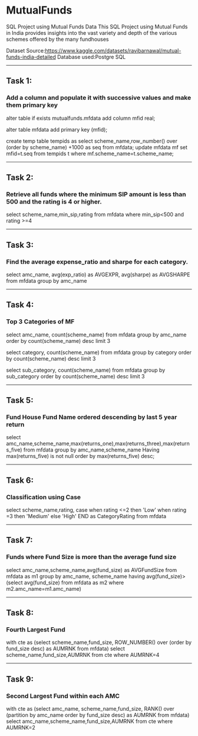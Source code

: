 # MutualFunds
SQL Project using Mutual Funds Data
This SQL Project using Mutual Funds in India provides insights into the vast variety and depth of the various schemes offered by the many fundhouses

Dataset Source:https://www.kaggle.com/datasets/ravibarnawal/mutual-funds-india-detailed
Database used:Postgre SQL

------------------------------------------------------------------------------------------------

## Task 1:
### Add a column and populate it with successive values and make them primary key

alter table if exists mutualfunds.mfdata
    add column mfid real;
	
alter table mfdata
	add primary key (mfid);

create temp table tempids as
select scheme_name,row_number() over (order by scheme_name) +1000 as seq
from mfdata;
update mfdata mf
set mfid=t.seq
from tempids t
where mf.scheme_name=t.scheme_name;

------------------------------------------------------------------------------------------------

## Task 2:
### Retrieve all funds where the minimum SIP amount is less than 500 and the rating is 4 or higher.

select scheme_name,min_sip,rating from mfdata where min_sip<500 and rating >=4

------------------------------------------------------------------------------------------------

## Task 3:
### Find the average expense_ratio and sharpe for each category.

select amc_name, avg(exp_ratio) as AVGEXPR, avg(sharpe) as AVGSHARPE from mfdata
group by amc_name

------------------------------------------------------------------------------------------------

## Task 4:
### Top 3 Categories of MF

select amc_name, count(scheme_name) from mfdata  group by amc_name order by count(scheme_name) desc limit 3

select category, count(scheme_name) from mfdata group by category order by count(scheme_name) desc limit 3

select sub_category, count(scheme_name) from mfdata group by sub_category order by count(scheme_name) desc limit 3

------------------------------------------------------------------------------------------------

## Task 5:
### Fund House Fund Name ordered descending by last 5 year return

select amc_name,scheme_name,max(returns_one),max(returns_three),max(returns_five)
from mfdata group by amc_name,scheme_name 
Having max(returns_five) is not null
order by max(returns_five) desc;

------------------------------------------------------------------------------------------------

## Task 6:
### Classification using Case

select scheme_name,rating,
case
when rating <=2 then 'Low'
when rating =3 then 'Medium'
else 'High' END
as CategoryRating
from mfdata

------------------------------------------------------------------------------------------------

## Task 7:
### Funds where Fund Size is more than the average fund size

select amc_name,scheme_name,avg(fund_size) as AVGFundSize from mfdata as m1
group by amc_name, scheme_name
having avg(fund_size)>
(select avg(fund_size) from mfdata as m2
where m2.amc_name=m1.amc_name)

------------------------------------------------------------------------------------------------

## Task 8:
### Fourth Largest Fund

with cte as
(select scheme_name,fund_size,
ROW_NUMBER() over (order by fund_size desc) as AUMRNK
from mfdata)
select scheme_name,fund_size,AUMRNK from cte where AUMRNK=4

------------------------------------------------------------------------------------------------

## Task 9:
### Second Largest Fund within each AMC

with cte as
(select amc_name, scheme_name,fund_size,
RANK() over (partition by amc_name order by fund_size desc) as AUMRNK
from mfdata)
select amc_name,scheme_name,fund_size,AUMRNK from cte where AUMRNK=2
